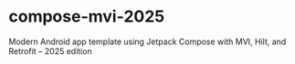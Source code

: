 # compose-mvi-2025
Modern Android app template using Jetpack Compose with MVI, Hilt, and Retrofit – 2025 edition
